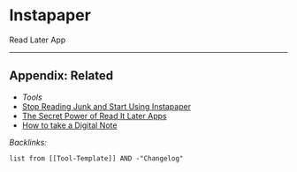 # Instapaper

Read Later App

---

## Appendix: Related

* *Tools*
* [Stop Reading Junk and Start Using Instapaper](../../../0-Slipbox/Stop%20Reading%20Junk%20and%20Start%20Using%20Instapaper.md)
* [The Secret Power of Read It Later Apps](../../../0-Slipbox/The%20Secret%20Power%20of%20Read%20It%20Later%20Apps.md)
* [How to take a Digital Note](../../../0-Slipbox/How%20to%20take%20a%20Digital%20Note.md)

*Backlinks:*

````dataview
list from [[Tool-Template]] AND -"Changelog"
````
